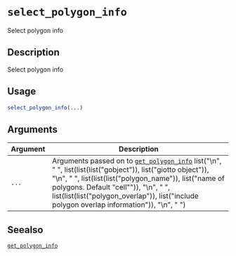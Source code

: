 # `select_polygon_info`

Select polygon info


## Description

Select polygon info


## Usage

```r
select_polygon_info(...)
```


## Arguments

Argument      |Description
------------- |----------------
`...`     |      Arguments passed on to [`get_polygon_info`](#getpolygoninfo)   list("\n", "    ", list(list(list("gobject")), list("giotto object")), "\n", "    ", list(list(list("polygon_name")), list("name of polygons. Default \"cell\"")), "\n", "    ", list(list(list("polygon_overlap")), list("include polygon overlap information")), "\n", "  ")


## Seealso

[`get_polygon_info`](#getpolygoninfo)


